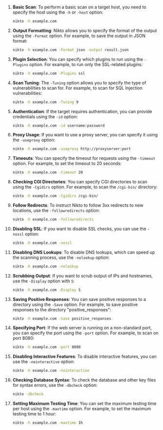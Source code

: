 1. **Basic Scan**: To perform a basic scan on a target host, you need to specify the host using the `-h` or `-host` option:

    ```bash
    nikto -h example.com
    ```

2. **Output Formatting**: Nikto allows you to specify the format of the output using the `-Format` option. For example, to save the output in JSON format:

    ```bash
    nikto -h example.com -Format json -output result.json
    ```

3. **Plugin Selection**: You can specify which plugins to run using the `-Plugins` option. For example, to run only the SSL-related plugins:

    ```bash
    nikto -h example.com -Plugins ssl
    ```

4. **Scan Tuning**: The `-Tuning` option allows you to specify the type of vulnerabilities to scan for. For example, to scan for SQL Injection vulnerabilities:

    ```bash
    nikto -h example.com -Tuning 9
    ```

5. **Authentication**: If the target requires authentication, you can provide credentials using the `-id` option:

    ```bash
    nikto -h example.com -id username:password
    ```

6. **Proxy Usage**: If you want to use a proxy server, you can specify it using the `-useproxy` option:

    ```bash
    nikto -h example.com -useproxy http://proxyserver:port
    ```

7. **Timeouts**: You can specify the timeout for requests using the `-timeout` option. For example, to set the timeout to 20 seconds:

    ```bash
    nikto -h example.com -timeout 20
    ```

8. **Checking CGI Directories**: You can specify CGI directories to scan using the `-Cgidirs` option. For example, to scan the `/cgi-bin/` directory:

    ```bash
    nikto -h example.com -Cgidirs /cgi-bin/
    ```

9. **Follow Redirects**: To instruct Nikto to follow 3xx redirects to new locations, use the `-followredirects` option:

    ```bash
    nikto -h example.com -followredirects
    ```

10. **Disabling SSL**: If you want to disable SSL checks, you can use the `-nossl` option:

    ```bash
    nikto -h example.com -nossl
    ```

11. **Disabling DNS Lookups**: To disable DNS lookups, which can speed up the scanning process, use the `-nolookup` option:

    ```bash
    nikto -h example.com -nolookup
    ```

12. **Scrubbing Output**: If you want to scrub output of IPs and hostnames, use the `-Display` option with `S`:

    ```bash
    nikto -h example.com -Display S
    ```

13. **Saving Positive Responses**: You can save positive responses to a directory using the `-Save` option. For example, to save positive responses to the directory "positive_responses":

    ```bash
    nikto -h example.com -Save positive_responses
    ```

14. **Specifying Port**: If the web server is running on a non-standard port, you can specify the port using the `-port` option. For example, to scan on port 8080:

    ```bash
    nikto -h example.com -port 8080
    ```

15. **Disabling Interactive Features**: To disable interactive features, you can use the `-nointeractive` option:

    ```bash
    nikto -h example.com -nointeractive
    ```

16. **Checking Database Syntax**: To check the database and other key files for syntax errors, use the `-dbcheck` option:

    ```bash
    nikto -dbcheck
    ```

17. **Setting Maximum Testing Time**: You can set the maximum testing time per host using the `-maxtime` option. For example, to set the maximum testing time to 1 hour:

    ```bash
    nikto -h example.com -maxtime 1h
    ```
